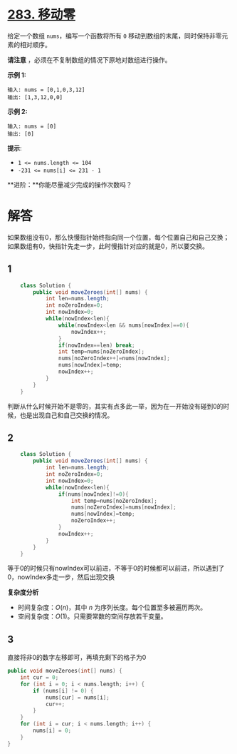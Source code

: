 # [283. 移动零](https://leetcode.cn/problems/move-zeroes/)

给定一个数组 `nums`，编写一个函数将所有 `0` 移动到数组的末尾，同时保持非零元素的相对顺序。

**请注意** ，必须在不复制数组的情况下原地对数组进行操作。

 

**示例 1:**

```
输入: nums = [0,1,0,3,12]
输出: [1,3,12,0,0]
```

**示例 2:**

```
输入: nums = [0]
输出: [0]
```

 

**提示**:

- `1 <= nums.length <= 104`
- `-231 <= nums[i] <= 231 - 1`

 

**进阶：**你能尽量减少完成的操作次数吗？



# 解答

如果数组没有0，那么快慢指针始终指向同一个位置，每个位置自己和自己交换；如果数组有0，快指针先走一步，此时慢指针对应的就是0，所以要交换。

## 1

```java
    class Solution {
        public void moveZeroes(int[] nums) {
            int len=nums.length;
            int noZeroIndex=0;
            int nowIndex=0;
            while(nowIndex<len){
                while(nowIndex<len && nums[nowIndex]==0){
                    nowIndex++;
                }
                if(nowIndex==len) break;
                int temp=nums[noZeroIndex];
                nums[noZeroIndex++]=nums[nowIndex];
                nums[nowIndex]=temp;
                nowIndex++;
            }
        }
    }
```

判断从什么时候开始不是零的，其实有点多此一举，因为在一开始没有碰到0的时候，也是出现自己和自己交换的情况。

## 2

```java
    class Solution {
        public void moveZeroes(int[] nums) {
            int len=nums.length;
            int noZeroIndex=0;
            int nowIndex=0;
            while(nowIndex<len){
                if(nums[nowIndex]!=0){
                    int temp=nums[noZeroIndex];
                    nums[noZeroIndex]=nums[nowIndex];
                    nums[nowIndex]=temp;
                    noZeroIndex++;
                }
                nowIndex++;
            }
        }
    }
```

等于0的时候只有nowIndex可以前进，不等于0的时候都可以前进，所以遇到了0，nowIndex多走一步，然后出现交换

**复杂度分析**

- 时间复杂度：*O*(*n*)，其中 *n* 为序列长度。每个位置至多被遍历两次。
- 空间复杂度：*O*(1)。只需要常数的空间存放若干变量。



## 3

直接将非0的数字左移即可，再填充剩下的格子为0

```cpp
public void moveZeroes(int[] nums) {
    int cur = 0;
    for (int i = 0; i < nums.length; i++) {
        if (nums[i] != 0) {
            nums[cur] = nums[i];
            cur++;
        }
    }
    for (int i = cur; i < nums.length; i++) {
        nums[i] = 0;
    }
}
```